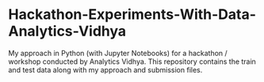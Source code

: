 # Hackathon-Experiments-With-Data-Analytics-Vidhya
My approach in Python (with Jupyter Notebooks) for a hackathon / workshop conducted by Analytics Vidhya. This repository contains the train and test data along with my approach and submission files.
